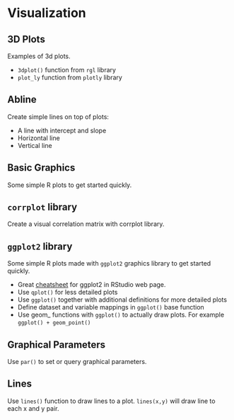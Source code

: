 # Visualization #

## 3D Plots 
Examples of 3d plots.
* `3dplot()` function from `rgl` library
* `plot_ly` function from `plotly` library

## Abline
Create simple lines on top of plots:
* A line with intercept and slope
* Horizontal line
* Vertical line

## Basic Graphics 
Some simple R plots to get started quickly.

## `corrplot` library 
Create a visual correlation matrix with corrplot library.

## `ggplot2` library 
Some simple R plots made with `ggplot2` graphics library to get started quickly.
* Great [cheatsheet](https://www.rstudio.com/resources/cheatsheets/) for ggplot2 in RStudio web page.
* Use `qplot()` for less detailed plots
* Use `ggplot()` together with additional definitions for more detailed plots
* Define dataset and variable mappings in `ggplot()` base function
* Use geom_ functions with `ggplot()` to actually draw plots. For example `ggplot() + geom_point()`

## Graphical Parameters
Use `par()` to set or query graphical parameters.

## Lines
Use `lines()` function to draw lines to a plot.
`lines(x,y)` will draw line to each x and y pair.